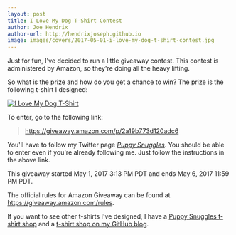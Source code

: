 ```yaml
---
layout: post
title: I Love My Dog T-Shirt Contest
author: Joe Hendrix
author-url: http://hendrixjoseph.github.io
image: images/covers/2017-05-01-i-love-my-dog-t-shirt-contest.jpg
---
```


Just for fun, I've decided to run a little giveaway contest. This contest is administered by Amazon, so they're doing all the heavy lifting.

So what is the prize and how do you get a chance to win? The prize is the following t-shirt I designed:

[![I Love My Dog T-Shirt](http://www.puppy-snuggles.com/images/covers/2017-05-01-i-love-my-dog-t-shirt-contest.jpg)](http://amzn.to/2pRiHvl)

To enter, go to the following link:

> https://giveaway.amazon.com/p/2a19b773d120adc6

You'll have to follow my Twitter page [*Puppy Snuggles*](https://twitter.com/puppy_snuggles). You should be able to enter even if you're already following me. Just follow the instructions in the above link.

This giveaway started May 1, 2017 3:13 PM PDT and ends May 6, 2017 11:59 PM PDT.

The official rules for Amazon Giveaway can be found at https://giveaway.amazon.com/rules.

If you want to see other t-shirts I've designed, I have a [Puppy Snuggles t-shirt shop](http://www.puppy-snuggles.com/tshirts/) and a [t-shirt shop on my GitHub blog](http://hendrixjoseph.github.io/t-shirts/).